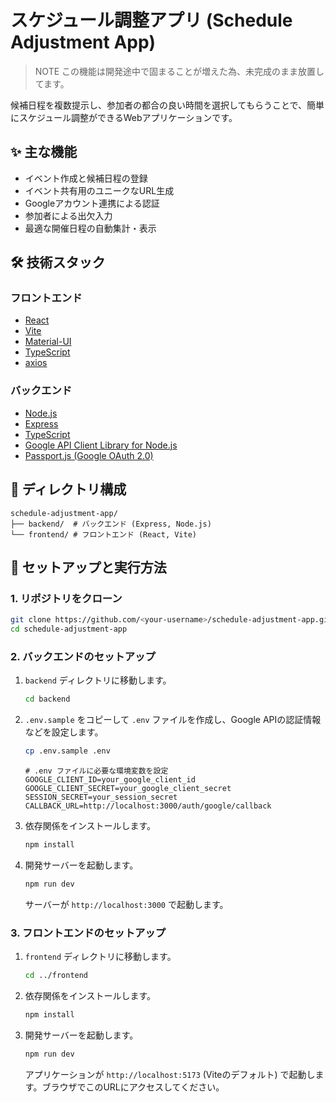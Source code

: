# スケジュール調整アプリ (Schedule Adjustment App)

> NOTE
> この機能は開発途中で固まることが増えた為、未完成のまま放置してます。

候補日程を複数提示し、参加者の都合の良い時間を選択してもらうことで、簡単にスケジュール調整ができるWebアプリケーションです。

## ✨ 主な機能

- イベント作成と候補日程の登録
- イベント共有用のユニークなURL生成
- Googleアカウント連携による認証
- 参加者による出欠入力
- 最適な開催日程の自動集計・表示

## 🛠️ 技術スタック

### フロントエンド

- [React](https://react.dev/)
- [Vite](https://vitejs.dev/)
- [Material-UI](https://mui.com/)
- [TypeScript](https://www.typescriptlang.org/)
- [axios](https://axios-http.com/)

### バックエンド

- [Node.js](https://nodejs.org/)
- [Express](https://expressjs.com/)
- [TypeScript](https://www.typescriptlang.org/)
- [Google API Client Library for Node.js](https://github.com/googleapis/google-api-nodejs-client)
- [Passport.js (Google OAuth 2.0)](http://www.passportjs.org/)

## 📂 ディレクトリ構成

```
schedule-adjustment-app/
├── backend/  # バックエンド (Express, Node.js)
└── frontend/ # フロントエンド (React, Vite)
```

## 🚀 セットアップと実行方法

### 1. リポジトリをクローン

```bash
git clone https://github.com/<your-username>/schedule-adjustment-app.git
cd schedule-adjustment-app
```

### 2. バックエンドのセットアップ

1.  `backend` ディレクトリに移動します。
    ```bash
    cd backend
    ```

2.  `.env.sample` をコピーして `.env` ファイルを作成し、Google APIの認証情報などを設定します。
    ```bash
    cp .env.sample .env
    ```
    ```.env
    # .env ファイルに必要な環境変数を設定
    GOOGLE_CLIENT_ID=your_google_client_id
    GOOGLE_CLIENT_SECRET=your_google_client_secret
    SESSION_SECRET=your_session_secret
    CALLBACK_URL=http://localhost:3000/auth/google/callback
    ```

3.  依存関係をインストールします。
    ```bash
    npm install
    ```

4.  開発サーバーを起動します。
    ```bash
    npm run dev
    ```

    サーバーが `http://localhost:3000` で起動します。

### 3. フロントエンドのセットアップ

1.  `frontend` ディレクトリに移動します。
    ```bash
    cd ../frontend
    ```

2.  依存関係をインストールします。
    ```bash
    npm install
    ```

3.  開発サーバーを起動します。
    ```bash
    npm run dev
    ```

    アプリケーションが `http://localhost:5173` (Viteのデフォルト) で起動します。ブラウザでこのURLにアクセスしてください。
